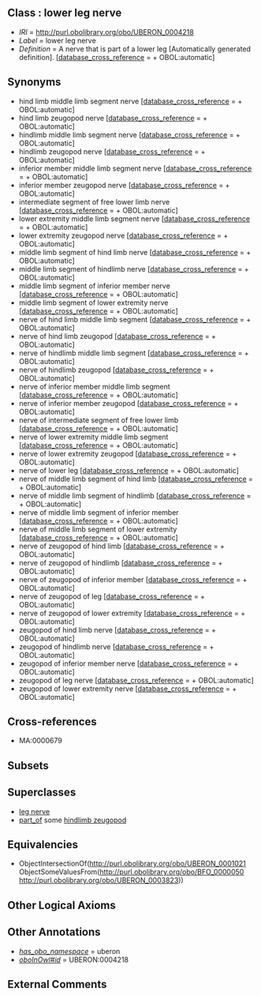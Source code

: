 
## Class : lower leg nerve

 * *IRI* = http://purl.obolibrary.org/obo/UBERON_0004218
 * *Label* = lower leg nerve
 * *Definition* = A nerve that is part of a lower leg [Automatically generated definition]. [[database_cross_reference](../../ef/oboInOwl#hasDbXref.md) =  + OBOL:automatic]

## Synonyms

 * hind limb middle limb segment nerve [[database_cross_reference](../../ef/oboInOwl#hasDbXref.md) =  + OBOL:automatic]
 * hind limb zeugopod nerve [[database_cross_reference](../../ef/oboInOwl#hasDbXref.md) =  + OBOL:automatic]
 * hindlimb middle limb segment nerve [[database_cross_reference](../../ef/oboInOwl#hasDbXref.md) =  + OBOL:automatic]
 * hindlimb zeugopod nerve [[database_cross_reference](../../ef/oboInOwl#hasDbXref.md) =  + OBOL:automatic]
 * inferior member middle limb segment nerve [[database_cross_reference](../../ef/oboInOwl#hasDbXref.md) =  + OBOL:automatic]
 * inferior member zeugopod nerve [[database_cross_reference](../../ef/oboInOwl#hasDbXref.md) =  + OBOL:automatic]
 * intermediate segment of free lower limb nerve [[database_cross_reference](../../ef/oboInOwl#hasDbXref.md) =  + OBOL:automatic]
 * lower extremity middle limb segment nerve [[database_cross_reference](../../ef/oboInOwl#hasDbXref.md) =  + OBOL:automatic]
 * lower extremity zeugopod nerve [[database_cross_reference](../../ef/oboInOwl#hasDbXref.md) =  + OBOL:automatic]
 * middle limb segment of hind limb nerve [[database_cross_reference](../../ef/oboInOwl#hasDbXref.md) =  + OBOL:automatic]
 * middle limb segment of hindlimb nerve [[database_cross_reference](../../ef/oboInOwl#hasDbXref.md) =  + OBOL:automatic]
 * middle limb segment of inferior member nerve [[database_cross_reference](../../ef/oboInOwl#hasDbXref.md) =  + OBOL:automatic]
 * middle limb segment of lower extremity nerve [[database_cross_reference](../../ef/oboInOwl#hasDbXref.md) =  + OBOL:automatic]
 * nerve of hind limb middle limb segment [[database_cross_reference](../../ef/oboInOwl#hasDbXref.md) =  + OBOL:automatic]
 * nerve of hind limb zeugopod [[database_cross_reference](../../ef/oboInOwl#hasDbXref.md) =  + OBOL:automatic]
 * nerve of hindlimb middle limb segment [[database_cross_reference](../../ef/oboInOwl#hasDbXref.md) =  + OBOL:automatic]
 * nerve of hindlimb zeugopod [[database_cross_reference](../../ef/oboInOwl#hasDbXref.md) =  + OBOL:automatic]
 * nerve of inferior member middle limb segment [[database_cross_reference](../../ef/oboInOwl#hasDbXref.md) =  + OBOL:automatic]
 * nerve of inferior member zeugopod [[database_cross_reference](../../ef/oboInOwl#hasDbXref.md) =  + OBOL:automatic]
 * nerve of intermediate segment of free lower limb [[database_cross_reference](../../ef/oboInOwl#hasDbXref.md) =  + OBOL:automatic]
 * nerve of lower extremity middle limb segment [[database_cross_reference](../../ef/oboInOwl#hasDbXref.md) =  + OBOL:automatic]
 * nerve of lower extremity zeugopod [[database_cross_reference](../../ef/oboInOwl#hasDbXref.md) =  + OBOL:automatic]
 * nerve of lower leg [[database_cross_reference](../../ef/oboInOwl#hasDbXref.md) =  + OBOL:automatic]
 * nerve of middle limb segment of hind limb [[database_cross_reference](../../ef/oboInOwl#hasDbXref.md) =  + OBOL:automatic]
 * nerve of middle limb segment of hindlimb [[database_cross_reference](../../ef/oboInOwl#hasDbXref.md) =  + OBOL:automatic]
 * nerve of middle limb segment of inferior member [[database_cross_reference](../../ef/oboInOwl#hasDbXref.md) =  + OBOL:automatic]
 * nerve of middle limb segment of lower extremity [[database_cross_reference](../../ef/oboInOwl#hasDbXref.md) =  + OBOL:automatic]
 * nerve of zeugopod of hind limb [[database_cross_reference](../../ef/oboInOwl#hasDbXref.md) =  + OBOL:automatic]
 * nerve of zeugopod of hindlimb [[database_cross_reference](../../ef/oboInOwl#hasDbXref.md) =  + OBOL:automatic]
 * nerve of zeugopod of inferior member [[database_cross_reference](../../ef/oboInOwl#hasDbXref.md) =  + OBOL:automatic]
 * nerve of zeugopod of leg [[database_cross_reference](../../ef/oboInOwl#hasDbXref.md) =  + OBOL:automatic]
 * nerve of zeugopod of lower extremity [[database_cross_reference](../../ef/oboInOwl#hasDbXref.md) =  + OBOL:automatic]
 * zeugopod of hind limb nerve [[database_cross_reference](../../ef/oboInOwl#hasDbXref.md) =  + OBOL:automatic]
 * zeugopod of hindlimb nerve [[database_cross_reference](../../ef/oboInOwl#hasDbXref.md) =  + OBOL:automatic]
 * zeugopod of inferior member nerve [[database_cross_reference](../../ef/oboInOwl#hasDbXref.md) =  + OBOL:automatic]
 * zeugopod of leg nerve [[database_cross_reference](../../ef/oboInOwl#hasDbXref.md) =  + OBOL:automatic]
 * zeugopod of lower extremity nerve [[database_cross_reference](../../ef/oboInOwl#hasDbXref.md) =  + OBOL:automatic]

## Cross-references

 * MA:0000679

## Subsets


## Superclasses

 * [leg nerve](../../UBERON/31/UBERON_0003431.md)
 * [part_of](../../BFO/50/BFO_0000050.md) some [hindlimb zeugopod](../../UBERON/23/UBERON_0003823.md)

## Equivalencies

 * ObjectIntersectionOf(<http://purl.obolibrary.org/obo/UBERON_0001021> ObjectSomeValuesFrom(<http://purl.obolibrary.org/obo/BFO_0000050> <http://purl.obolibrary.org/obo/UBERON_0003823>))

## Other Logical Axioms


## Other Annotations

 * *[has_obo_namespace](../../ce/oboInOwl#hasOBONamespace.md)* = uberon
 * *[oboInOwl#id](../../id/oboInOwl#id.md)* = UBERON:0004218

## External Comments

